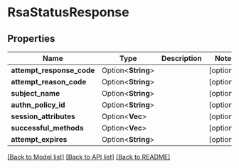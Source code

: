 # RsaStatusResponse

## Properties

Name | Type | Description | Notes
------------ | ------------- | ------------- | -------------
**attempt_response_code** | Option<**String**> |  | [optional]
**attempt_reason_code** | Option<**String**> |  | [optional]
**subject_name** | Option<**String**> |  | [optional]
**authn_policy_id** | Option<**String**> |  | [optional]
**session_attributes** | Option<**Vec<String>**> |  | [optional]
**successful_methods** | Option<**Vec<String>**> |  | [optional]
**attempt_expires** | Option<**String**> |  | [optional]

[[Back to Model list]](../README.md#documentation-for-models) [[Back to API list]](../README.md#documentation-for-api-endpoints) [[Back to README]](../README.md)


